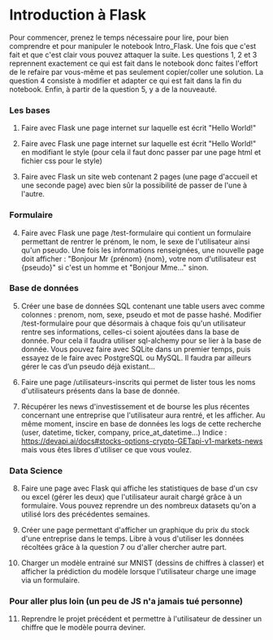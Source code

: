 # Introduction à Flask

Pour commencer, prenez le temps nécessaire pour lire, pour bien comprendre et pour manipuler le notebook Intro_Flask.
Une fois que c'est fait et que c'est clair vous pouvez attaquer la suite.
Les questions 1, 2 et 3 reprennent exactement ce qui est fait dans le notebook donc faites l'effort de le refaire par vous-même et pas seulement copier/coller une solution.
La question 4 consiste à modifier et adapter ce qui est fait dans la fin du notebook.
Enfin, à partir de la question 5, y a de la nouveauté.

### Les bases
1. Faire avec Flask une page internet sur laquelle est écrit "Hello World!"

2. Faire avec Flask une page internet sur laquelle est écrit "Hello World!" en modifiant le style (pour cela il faut donc passer par une page html et fichier css pour le style)

3. Faire avec Flask un site web contenant 2 pages (une page d'accueil et une seconde page) avec bien sûr la possibilité de passer de l'une à l'autre.

### Formulaire

4. Faire avec Flask une page /test-formulaire qui contient un formulaire permettant de rentrer le prénom, le nom, le sexe de l'utilisateur ainsi qu'un pseudo. Une fois les informations renseignées, une nouvelle page doit afficher :
"Bonjour Mr {prénom} {nom}, votre nom d'utilisateur est {pseudo}" si c'est un homme et "Bonjour Mme..." sinon.

### Base de données

5. Créer une base de données SQL contenant une table users avec comme colonnes : prenom, nom, sexe, pseudo et mot de passe hashé.
Modifier /test-formulaire pour que désormais à chaque fois qu'un utilisateur rentre ses informations, celles-ci soient ajoutées dans la base de donnée. Pour cela il faudra utiliser sql-alchemy pour se lier à la base de donnée. Vous pouvez faire avec SQLite dans un premier temps, puis essayez de le faire avec PostgreSQL ou MySQL.
Il faudra par ailleurs gérer le cas d’un pseudo déjà existant...

6. Faire une page /utilisateurs-inscrits qui permet de lister tous les noms d'utilisateurs présents dans la base de donnée.

7. Récupérer les news d'investissement et de bourse les plus récentes concernant une entreprise que l'utilisateur aura rentré, et les afficher. Au même moment, inscire en base de données les logs de cette recherche (user, datetime, ticker, company, price_at_datetime...) Indice : https://devapi.ai/docs#stocks-options-crypto-GETapi-v1-markets-news mais vous êtes libres d'utiliser ce que vous voulez.

### Data Science

8. Faire une page avec Flask qui affiche les statistiques de base d'un csv ou excel (gérer les deux) que l'utilisateur aurait chargé grâce à un formulaire. Vous pouvez reprendre un des nombreux datasets qu'on a utilisé lors des précédentes semaines.

9. Créer une page permettant d'afficher un graphique du prix du stock d'une entreprise dans le temps. Libre à vous d'utiliser les données récoltées grâce à la question 7 ou d'aller chercher autre part.

10. Charger un modèle entrainé sur MNIST (dessins de chiffres à classer) et afficher la prédiction du modèle lorsque l'utilisateur charge une image via un formulaire.

### Pour aller plus loin (un peu de JS n'a jamais tué personne)

11. Reprendre le projet précédent et permettre à l'utilisateur de dessiner un chiffre que le modèle pourra deviner.
